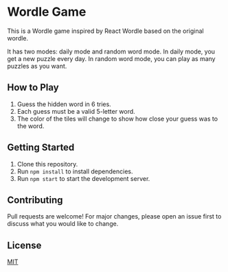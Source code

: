 # Wordle Game

This is a Wordle game inspired by React Wordle based on the original wordle.

It has two modes: daily mode and random word mode. In daily mode, you get a new puzzle every day. In random word mode, you can play as many puzzles as you want.

## How to Play

1. Guess the hidden word in 6 tries.
2. Each guess must be a valid 5-letter word.
3. The color of the tiles will change to show how close your guess was to the word.

## Getting Started

1. Clone this repository.
2. Run `npm install` to install dependencies.
3. Run `npm start` to start the development server.

## Contributing

Pull requests are welcome! For major changes, please open an issue first to discuss what you would like to change.

## License

[MIT](https://choosealicense.com/licenses/mit/)
